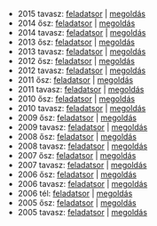  - 2015 tavasz: [feladatsor](https://dari.oktatas.hu/kir/erettsegi/okev_doc/erettsegi_2015/k_magyir_15maj_fl.pdf)
              | [megoldás](https://dari.oktatas.hu/kir/erettsegi/okev_doc/erettsegi_2015/k_magyir_15maj_ut.pdf)
 - 2014 ősz: [feladatsor](https://dari.oktatas.hu/kir/erettsegi/okev_doc/erettsegi_2014/oktober/k_magyir_14okt_fl.pdf)
           | [megoldás](https://dari.oktatas.hu/kir/erettsegi/okev_doc/erettsegi_2014/oktober/k_magyir_14okt_ut.pdf)
 - 2014 tavasz: [feladatsor](https://dari.oktatas.hu/kir/erettsegi/okev_doc/erettsegi_2014/k_magyir_14maj_fl.pdf)
              | [megoldás](https://dari.oktatas.hu/kir/erettsegi/okev_doc/erettsegi_2014/k_magyir_14maj_ut.pdf)
 - 2013 ősz: [feladatsor](https://dari.oktatas.hu/kir/erettsegi/okev_doc/erettsegi_2013/oktober/k_magyir_13okt_fl.pdf)
           | [megoldás](https://dari.oktatas.hu/kir/erettsegi/okev_doc/erettsegi_2013/oktober/k_magyir_13okt_ut.pdf)
 - 2013 tavasz: [feladatsor](https://dari.oktatas.hu/kir/erettsegi/okev_doc/erettsegi_2013/k_magyir_13maj_fl.pdf)
              | [megoldás](https://dari.oktatas.hu/kir/erettsegi/okev_doc/erettsegi_2013/k_magyir_13maj_ut.pdf)
 - 2012 ősz: [feladatsor](https://dari.oktatas.hu/kir/erettsegi/okev_doc/erettsegi_2012/oktober/k_magyir_12okt_fl.pdf)
           | [megoldás](https://dari.oktatas.hu/kir/erettsegi/okev_doc/erettsegi_2012/oktober/k_magyir_12okt_ut.pdf)
 - 2012 tavasz: [feladatsor](https://dari.oktatas.hu/kir/erettsegi/okev_doc/erettsegi_2012/k_magyir_12maj_fl.pdf)
              | [megoldás](https://dari.oktatas.hu/kir/erettsegi/okev_doc/erettsegi_2012/k_magyir_12maj_ut.pdf)
 - 2011 ősz: [feladatsor](https://dari.oktatas.hu/kir/erettsegi/okev_doc/erettsegi_2011/oktober/k_magyir_11okt_fl.pdf)
           | [megoldás](https://dari.oktatas.hu/kir/erettsegi/okev_doc/erettsegi_2011/oktober/k_magyir_11okt_ut.pdf)
 - 2011 tavasz: [feladatsor](https://dari.oktatas.hu/kir/erettsegi/okev_doc/erettsegi_2011/k_magyir_11maj_fl.pdf)
              | [megoldás](https://dari.oktatas.hu/kir/erettsegi/okev_doc/erettsegi_2011/k_magyir_11maj_ut.pdf)
 - 2010 ősz: [feladatsor](https://dari.oktatas.hu/kir/erettsegi/okev_doc/erettsegi_2010/oktober/k_magyir_10okt_fl.pdf)
           | [megoldás](https://dari.oktatas.hu/kir/erettsegi/okev_doc/erettsegi_2010/oktober/k_magyir_10okt_ut.pdf)
 - 2010 tavasz: [feladatsor](https://dari.oktatas.hu/kir/erettsegi/okev_doc/erettsegi_2010/k_magyir_10maj_fl.pdf)
              | [megoldás](https://dari.oktatas.hu/kir/erettsegi/okev_doc/erettsegi_2010/k_magyir_10maj_ut.pdf)
 - 2009 ősz: [feladatsor](https://dari.oktatas.hu/kir/erettsegi/okev_doc/erettsegi_2009/oktober/k_magyir_09okt_fl.pdf)
           | [megoldás](https://dari.oktatas.hu/kir/erettsegi/okev_doc/erettsegi_2009/oktober/k_magyir_09okt_ut.pdf)
 - 2009 tavasz: [feladatsor](https://dari.oktatas.hu/kir/erettsegi/okev_doc/erettsegi_2009/k_magyir_09maj_fl.pdf)
              | [megoldás](https://dari.oktatas.hu/kir/erettsegi/okev_doc/erettsegi_2009/k_magyir_09maj_ut.pdf)
 - 2008 ősz: [feladatsor](https://dari.oktatas.hu/kir/erettsegi/okev_doc/erettsegi_2008/oktober/k_magyir_08okt_fl.pdf)
           | [megoldás](https://dari.oktatas.hu/kir/erettsegi/okev_doc/erettsegi_2008/oktober/k_magyir_08okt_ut.pdf)
 - 2008 tavasz: [feladatsor](https://dari.oktatas.hu/kir/erettsegi/okev_doc/erettsegi_2008/k_magyir_08maj_fl.pdf)
              | [megoldás](https://dari.oktatas.hu/kir/erettsegi/okev_doc/erettsegi_2008/k_magyir_08maj_ut.pdf)
 - 2007 ősz: [feladatsor](https://dari.oktatas.hu/kir/erettsegi/okev_doc/erettsegi_2007/oktober/k_magyir_07okt_fl.pdf)
           | [megoldás](https://dari.oktatas.hu/kir/erettsegi/okev_doc/erettsegi_2007/oktober/k_magyir_07okt_ut.pdf)
 - 2007 tavasz: [feladatsor](https://dari.oktatas.hu/kir/erettsegi/okev_doc/erettsegi_2007/k_magyir_07maj_fl.pdf)
              | [megoldás](https://dari.oktatas.hu/kir/erettsegi/okev_doc/erettsegi_2007/k_magyir_07maj_ut.pdf)
 - 2006 ősz: [feladatsor](https://dari.oktatas.hu/kir/erettsegi/okev_doc/erettsegi_2006/k_magyir_06okt_fl.pdf)
           | [megoldás](https://dari.oktatas.hu/kir/erettsegi/okev_doc/erettsegi_2006/k_magyir_06okt_ut.pdf)
 - 2006 tavasz: [feladatsor](https://dari.oktatas.hu/kir/erettsegi/okev_doc/erettsegi_2006/k_magyir_06maj_fl.pdf)
              | [megoldás](https://dari.oktatas.hu/kir/erettsegi/okev_doc/erettsegi_2006/k_magyir_06maj_ut.pdf)
 - 2006 tél: [feladatsor](https://dari.oktatas.hu/kir/erettsegi/okev_doc/2006_1/k_magyir_06febr_fl.pdf)
              | [megoldás](https://dari.oktatas.hu/kir/erettsegi/okev_doc/2006_1/k_magyir_06febr_ut.pdf)
 - 2005 ősz: [feladatsor](https://dari.oktatas.hu/kir/erettsegi/okev_doc/2005_osz/k_magyir_05okt_fl.pdf)
           | [megoldás](https://dari.oktatas.hu/kir/erettsegi/okev_doc/2005_osz/k_magyir_05okt_ut.pdf)
 - 2005 tavasz: [feladatsor](https://dari.oktatas.hu/kir/erettsegi/okev_doc/erettsegi_2005/k_magyir_fl.pdf)
              | [megoldás](https://dari.oktatas.hu/kir/erettsegi/okev_doc/erettsegi_2005/k_magyir_ut.pdf)
